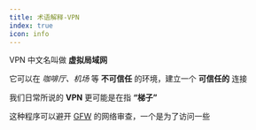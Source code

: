 ```yaml
---
title: 术语解释-VPN
index: true
icon: info
---
```


VPN 中文名叫做 **虚拟局域网**

它可以在 *咖啡厅、机场* 等 **不可信任** 的环境，建立一个 **可信任的** 连接

我们日常所说的 **VPN** 更可能是在指 **“梯子”**

这种程序可以避开 [GFW](gfw.md) 的网络审查，一个是为了访问一些
